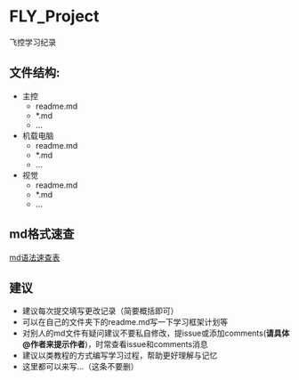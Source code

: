 # FLY_Project
飞控学习纪录
## 文件结构:
- 主控
  - readme.md
  - *.md
  - ...
- 机载电脑
  - readme.md
  - *.md
  - ...
- 视觉
  - readme.md
  - *.md
  - ...

## md格式速查
[md语法速查表](https://markdown.com.cn/cheat-sheet.html#%E5%9F%BA%E6%9C%AC%E8%AF%AD%E6%B3%95)

## 建议
- 建议每次提交填写更改记录（简要概括即可）
- 可以在自己的文件夹下的readme.md写一下学习框架计划等
- 对别人的md文件有疑问建议不要私自修改，提issue或添加comments(**请具体@作者来提示作者**)，时常查看issue和comments消息
- 建议以类教程的方式编写学习过程，帮助更好理解与记忆
- 这里都可以来写...（这条不要删）
